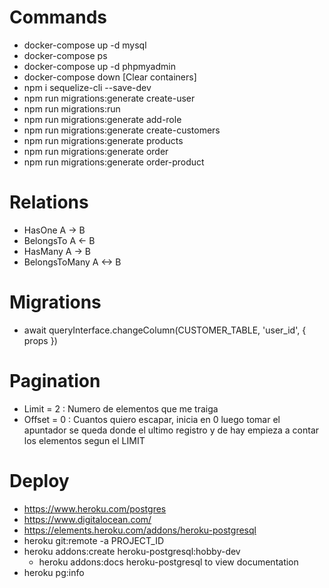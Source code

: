 # Commands

* docker-compose up -d mysql
* docker-compose ps
* docker-compose up -d phpmyadmin
* docker-compose down [Clear containers]
* npm i sequelize-cli --save-dev
* npm run migrations:generate create-user
* npm run migrations:run
* npm run migrations:generate add-role
* npm run migrations:generate create-customers
* npm run migrations:generate products
* npm run migrations:generate order
* npm run migrations:generate order-product

# Relations

* HasOne A -> B
* BelongsTo A <- B
* HasMany A -> B
* BelongsToMany A <-> B

# Migrations
* await queryInterface.changeColumn(CUSTOMER_TABLE, 'user_id', { props })

# Pagination
* Limit = 2  : Numero de elementos que me traiga
* Offset = 0 : Cuantos quiero escapar, inicia en 0 luego tomar el apuntador se queda donde el ultimo registro
               y de hay empieza a contar los elementos segun el LIMIT

# Deploy
* https://www.heroku.com/postgres
* https://www.digitalocean.com/
* https://elements.heroku.com/addons/heroku-postgresql
* heroku git:remote -a PROJECT_ID
* heroku addons:create heroku-postgresql:hobby-dev
    - heroku addons:docs heroku-postgresql to view documentation
* heroku pg:info
